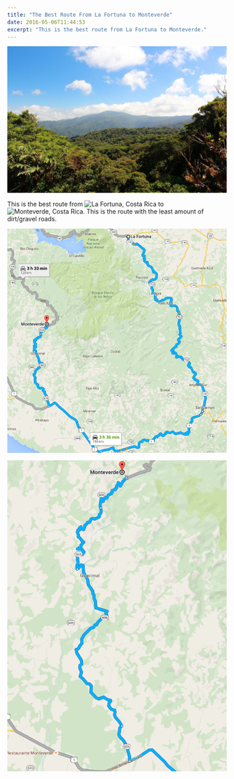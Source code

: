 ```yaml
---
title: "The Best Route From La Fortuna to Monteverde"
date: 2016-05-06T11:44:53
excerpt: "This is the best route from La Fortuna to Monteverde."
---
```

![Cloud Forest](/uploads/2016/costa-rica/monteverde.jpg)

This is the best route from ![La Fortuna, Costa Rica](https://en.wikipedia.org/wiki/La_Fortuna,_Costa_Rica) to ![Monteverde, Costa Rica.](https://en.wikipedia.org/wiki/Monteverde) This is the route with the least amount of dirt/gravel roads.

![map](/uploads/2016/costa-rica/map.png)

![Dirt Roads](/uploads/2016/costa-rica/dirt.png)
